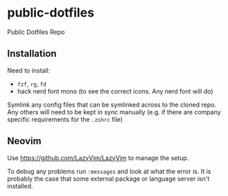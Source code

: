 # public-dotfiles
Public Dotfiles Repo

## Installation

Need to install:

- `fzf`, `rg`, `fd` 
- hack nerd font mono (to see the correct icons. Any nerd font will do)

Symlink any config files that can be symlinked across to the cloned repo. 
Any others will need to be kept in sync manually (e.g. if there are company specific requirements for the `.zshrc` file)

## Neovim

Use https://github.com/LazyVim/LazyVim to manage the setup.

To debug any problems run `:messages` and look at what the error is. It is probably the
case that some external package or language server isn't installed.
